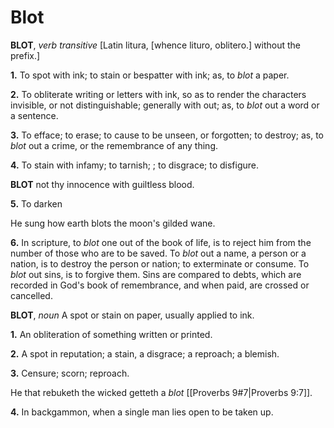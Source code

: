# Blot

**BLOT**, _verb transitive_ \[Latin litura, \[whence lituro, oblitero.\] without the prefix.\]

**1.** To spot with ink; to stain or bespatter with ink; as, to _blot_ a paper.

**2.** To obliterate writing or letters with ink, so as to render the characters invisible, or not distinguishable; generally with out; as, to _blot_ out a word or a sentence.

**3.** To efface; to erase; to cause to be unseen, or forgotten; to destroy; as, to _blot_ out a crime, or the remembrance of any thing.

**4.** To stain with infamy; to tarnish; ; to disgrace; to disfigure.

**BLOT** not thy innocence with guiltless blood.

**5.** To darken

He sung how earth blots the moon's gilded wane.

**6.** In scripture, to _blot_ one out of the book of life, is to reject him from the number of those who are to be saved. To _blot_ out a name, a person or a nation, is to destroy the person or nation; to exterminate or consume. To _blot_ out sins, is to forgive them. Sins are compared to debts, which are recorded in God's book of remembrance, and when paid, are crossed or cancelled.

**BLOT**, _noun_ A spot or stain on paper, usually applied to ink.

**1.** An obliteration of something written or printed.

**2.** A spot in reputation; a stain, a disgrace; a reproach; a blemish.

**3.** Censure; scorn; reproach.

He that rebuketh the wicked getteth a _blot_ [[Proverbs 9#7|Proverbs 9:7]].

**4.** In backgammon, when a single man lies open to be taken up.